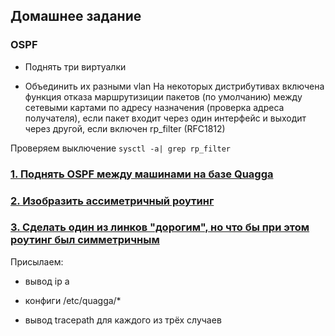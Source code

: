 Домашнее задание
----------------------
### OSPF

- Поднять три виртуалки

- Объединить их разными vlan
На некоторых дистрибутивах включена функция отказа маршрутизиции пакетов (по умолчанию) между сетевыми картами по адресу назначения (проверка адреса получателя), если пакет входит через один интерфейс и выходит через другой, если включен rp_filter (RFC1812)

 Проверяем выключение 
`sysctl -a| grep rp_filter`

### [1. Поднять OSPF между машинами на базе Quagga](https://github.com/kyourselfer/OTUS_LinuxAdmin201804/tree/master/lesson12_ospf/1)

### [2. Изобразить ассиметричный роутинг](https://github.com/kyourselfer/OTUS_LinuxAdmin201804/tree/master/lesson12_ospf/2)

### [3. Сделать один из линков "дорогим", но что бы при этом роутинг был симметричным](https://github.com/kyourselfer/OTUS_LinuxAdmin201804/tree/master/lesson12_ospf/3)

Присылаем:

- вывод ip a

- конфиги /etc/quagga/*

- вывод tracepath для каждого из трёх случаев


